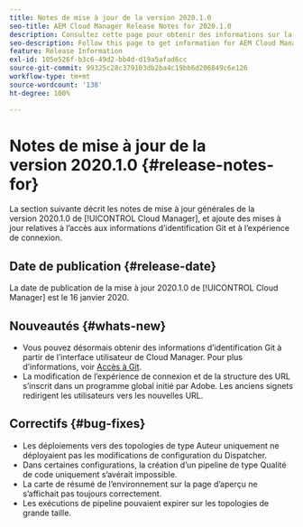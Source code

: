 ```yaml
---
title: Notes de mise à jour de la version 2020.1.0
seo-title: AEM Cloud Manager Release Notes for 2020.1.0
description: Consultez cette page pour obtenir des informations sur la version 2020.1.0 de Cloud Manager
seo-description: Follow this page to get information for AEM Cloud Manager Release 2020.1.0
feature: Release Information
exl-id: 105e526f-b3c6-49d2-bb4d-d19a5afad6cc
source-git-commit: 99325c28c379103db2ba4c19bb6d206849c6e126
workflow-type: tm+mt
source-wordcount: '138'
ht-degree: 100%

---
```


# Notes de mise à jour de la version 2020.1.0 {#release-notes-for}

La section suivante décrit les notes de mise à jour générales de la version 2020.1.0 de [!UICONTROL Cloud Manager], et ajoute des mises à jour relatives à l’accès aux informations d’identification Git et à l’expérience de connexion.

## Date de publication {#release-date}

La date de publication de la mise à jour 2020.1.0 de [!UICONTROL Cloud Manager] est le 16 janvier 2020.

## Nouveautés {#whats-new}

* Vous pouvez désormais obtenir des informations d’identification Git à partir de l’interface utilisateur de Cloud Manager. Pour plus d’informations, voir [Accès à Git](/help/managing-code/repositories.md).
* La modification de l’expérience de connexion et de la structure des URL s’inscrit dans un programme global initié par Adobe. Les anciens signets redirigent les utilisateurs vers les nouvelles URL.


## Correctifs {#bug-fixes}

* Les déploiements vers des topologies de type Auteur uniquement ne déployaient pas les modifications de configuration du Dispatcher.
* Dans certaines configurations, la création d’un pipeline de type Qualité de code uniquement s’avérait impossible.
* La carte de résumé de l’environnement sur la page d’aperçu ne s’affichait pas toujours correctement.
* Les exécutions de pipeline pouvaient expirer sur les topologies de grande taille.
